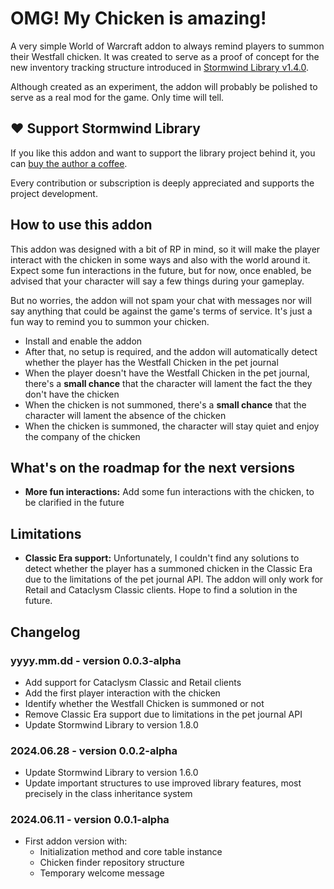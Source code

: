 # OMG! My Chicken is amazing!

A very simple World of Warcraft addon to always remind players to summon their 
Westfall chicken. It was created to serve as a proof of concept for the new
inventory tracking structure introduced in [Stormwind Library v1.4.0](https://github.com/adrianocastro189/stormwind-library/releases/tag/1.4.0).

Although created as an experiment, the addon will probably be polished to serve
as a real mod for the game. Only time will tell.

## ❤️ Support Stormwind Library

If you like this addon and want to support the library project behind it, you 
can [buy the author a coffee](https://github.com/sponsors/adrianocastro189).

Every contribution or subscription is deeply appreciated and supports
the project development.

## How to use this addon

This addon was designed with a bit of RP in mind, so it will make the player
interact with the chicken in some ways and also with the world around it. 
Expect some fun interactions in the future, but for now, once enabled, be 
advised that your character will say a few things during your gameplay.

But no worries, the addon will not spam your chat with messages nor will say
anything that could be against the game's terms of service. It's just a fun
way to remind you to summon your chicken.

* Install and enable the addon
* After that, no setup is required, and the addon will automatically detect 
  whether the player has the Westfall Chicken in the pet journal
* When the player doesn't have the Westfall Chicken in the pet journal,  
  there's a **small chance** that the character will lament the fact the they 
  don't have the chicken
* When the chicken is not summoned, there's a **small chance** that the 
  character will lament the absence of the chicken
* When the chicken is summoned, the character will stay quiet and enjoy the
  company of the chicken

## What's on the roadmap for the next versions

* **More fun interactions:** Add some fun interactions with the chicken, to be 
clarified in the future

## Limitations

* **Classic Era support:** Unfortunately, I couldn't find any solutions to 
detect whether the player has a summoned chicken in the Classic Era due to the
limitations of the pet journal API. The addon will only work for Retail and
Cataclysm Classic clients. Hope to find a solution in the future.

## Changelog

### yyyy.mm.dd - version 0.0.3-alpha

* Add support for Cataclysm Classic and Retail clients
* Add the first player interaction with the chicken
* Identify whether the Westfall Chicken is summoned or not
* Remove Classic Era support due to limitations in the pet journal API
* Update Stormwind Library to version 1.8.0

### 2024.06.28 - version 0.0.2-alpha

* Update Stormwind Library to version 1.6.0
* Update important structures to use improved library features, most precisely
  in the class inheritance system

### 2024.06.11 - version 0.0.1-alpha

* First addon version with:
   * Initialization method and core table instance
   * Chicken finder repository structure
   * Temporary welcome message